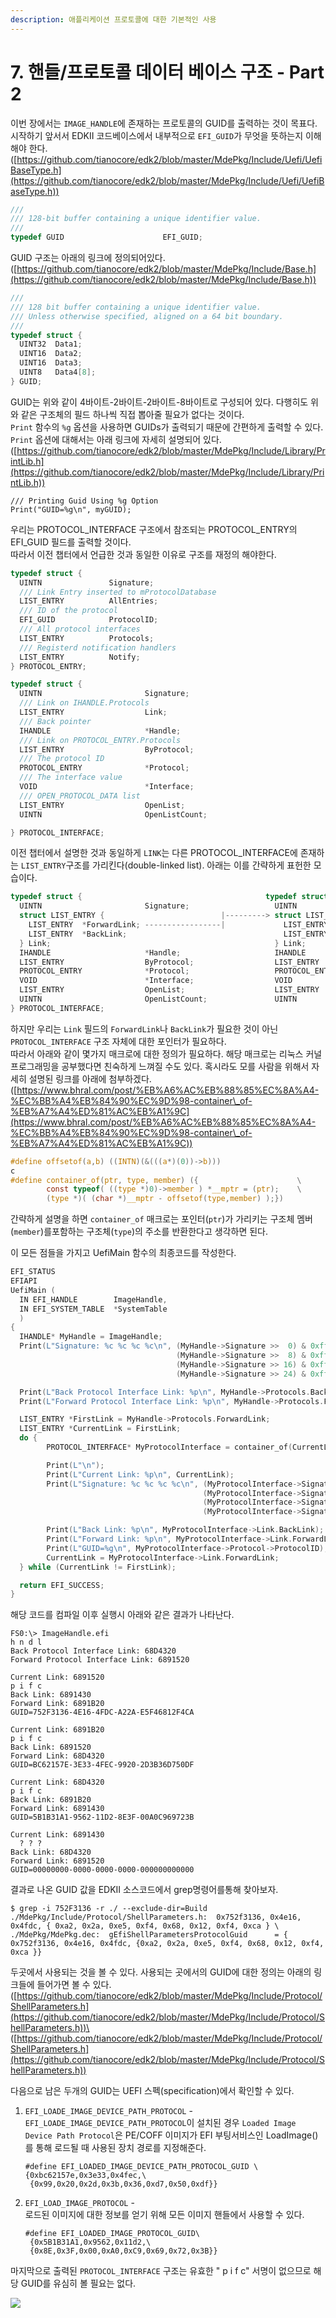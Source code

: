 ```yaml
---
description: 애플리케이션 프로토콜에 대한 기본적인 사용
---
```


# 7. 핸들/프로토콜 데이터 베이스 구조 - Part 2

이번 장에서는 `IMAGE_HANDLE`에 존재하는 프로토콜의 GUID를 출력하는 것이 목표다.\
시작하기 앞서서 EDKII 코드베이스에서 내부적으로 `EFI_GUID`가 무엇을 뜻하는지 이해해야 한다.\
([https://github.com/tianocore/edk2/blob/master/MdePkg/Include/Uefi/UefiBaseType.h](https://github.com/tianocore/edk2/blob/master/MdePkg/Include/Uefi/UefiBaseType.h))

```c
///
/// 128-bit buffer containing a unique identifier value.
///
typedef GUID                      EFI_GUID;
```

GUID 구조는 아래의 링크에 정의되어있다.\
([https://github.com/tianocore/edk2/blob/master/MdePkg/Include/Base.h](https://github.com/tianocore/edk2/blob/master/MdePkg/Include/Base.h))

```c
///
/// 128 bit buffer containing a unique identifier value.
/// Unless otherwise specified, aligned on a 64 bit boundary.
///
typedef struct {
  UINT32  Data1;
  UINT16  Data2;
  UINT16  Data3;
  UINT8   Data4[8];
} GUID;
```

GUID는 위와 같이 4바이트-2바이트-2바이트-8바이트로 구성되어 있다. 다행히도 위와 같은 구조체의 필드 하나씩 직접 뽑아줄 필요가 없다는 것이다.\
`Print` 함수의 `%g` 옵션을 사용하면 GUIDs가 출력되기 때문에 간편하게 출력할 수 있다.\
`Print` 옵션에 대해서는 아래 링크에 자세히 설명되어 있다.\
([https://github.com/tianocore/edk2/blob/master/MdePkg/Include/Library/PrintLib.h](https://github.com/tianocore/edk2/blob/master/MdePkg/Include/Library/PrintLib.h))

```
/// Printing Guid Using %g Option
Print("GUID=%g\n", myGUID);
```

우리는 PROTOCOL\_INTERFACE 구조에서 참조되는 PROTOCOL\_ENTRY의 EFI\_GUID 필드를 출력할 것이다.\
따라서 이전 챕터에서 언급한 것과 동일한 이유로 구조를 재정의 해야한다.

```c
typedef struct {
  UINTN               Signature;
  /// Link Entry inserted to mProtocolDatabase
  LIST_ENTRY          AllEntries;
  /// ID of the protocol
  EFI_GUID            ProtocolID;
  /// All protocol interfaces
  LIST_ENTRY          Protocols;
  /// Registerd notification handlers
  LIST_ENTRY          Notify;
} PROTOCOL_ENTRY;

typedef struct {
  UINTN                       Signature;
  /// Link on IHANDLE.Protocols
  LIST_ENTRY                  Link;
  /// Back pointer
  IHANDLE                     *Handle;
  /// Link on PROTOCOL_ENTRY.Protocols
  LIST_ENTRY                  ByProtocol;
  /// The protocol ID
  PROTOCOL_ENTRY              *Protocol;
  /// The interface value
  VOID                        *Interface;
  /// OPEN_PROTOCOL_DATA list
  LIST_ENTRY                  OpenList;
  UINTN                       OpenListCount;

} PROTOCOL_INTERFACE;
```

이전 챕터에서 설명한 것과 동일하게 `LINK`는 다른 PROTOCOL\_INTERFACE에 존재하는 `LIST_ENTRY`구조를 가리킨다(double-linked list). 아래는 이를 간략하게 표헌한 모습이다.

```c
typedef struct {                                         typedef struct {
  UINTN                       Signature;                   UINTN                       Signature;
  struct LIST_ENTRY {                          |---------> struct LIST_ENTRY {
    LIST_ENTRY  *ForwardLink; -----------------|             LIST_ENTRY  *ForwardLink;
    LIST_ENTRY  *BackLink;                                   LIST_ENTRY  *BackLink;
  } Link;                                                  } Link;
  IHANDLE                     *Handle;                     IHANDLE                     *Handle;
  LIST_ENTRY                  ByProtocol;                  LIST_ENTRY                  ByProtocol;
  PROTOCOL_ENTRY              *Protocol;                   PROTOCOL_ENTRY              *Protocol;
  VOID                        *Interface;                  VOID                        *Interface;
  LIST_ENTRY                  OpenList;                    LIST_ENTRY                  OpenList;
  UINTN                       OpenListCount;               UINTN                       OpenListCount;
} PROTOCOL_INTERFACE;   
```

하지만 우리는 `Link` 필드의 `ForwardLink`나 `BackLink`가 필요한 것이 아닌 `PROTOCOL_INTERFACE` 구조 자체에 대한 포인터가 필요하다.\
따라서 아래와 같이 몇가지 매크로에 대한 정의가 필요하다. 해당 매크로는 리눅스 커널 프로그래밍을 공부했다면 친숙하게 느껴질 수도 있다. 혹시라도 모를 사람을 위해서 자세히 설명된 링크를 아래에 첨부하겠다.\
([https://www.bhral.com/post/%EB%A6%AC%EB%88%85%EC%8A%A4-%EC%BB%A4%EB%84%90%EC%9D%98-container\_of-%EB%A7%A4%ED%81%AC%EB%A1%9C](https://www.bhral.com/post/%EB%A6%AC%EB%88%85%EC%8A%A4-%EC%BB%A4%EB%84%90%EC%9D%98-container\_of-%EB%A7%A4%ED%81%AC%EB%A1%9C))

```c
#define offsetof(a,b) ((INTN)(&(((a*)(0))->b)))
c
#define container_of(ptr, type, member) ({                      \
        const typeof( ((type *)0)->member ) *__mptr = (ptr);    \
        (type *)( (char *)__mptr - offsetof(type,member) );})
```

간략하게 설명을 하면 `container_of` 매크로는 포인터(`ptr`)가 가리키는 구조체 멤버(`member`)를포함하는 구조체(`type`)의 주소를 반환한다고 생각하면 된다.

이 모든 점들을 가지고 UefiMain 함수의 최종코드를 작성한다.

```c
EFI_STATUS
EFIAPI
UefiMain (
  IN EFI_HANDLE        ImageHandle,
  IN EFI_SYSTEM_TABLE  *SystemTable
  )
{
  IHANDLE* MyHandle = ImageHandle;
  Print(L"Signature: %c %c %c %c\n", (MyHandle->Signature >>  0) & 0xff,
                                     (MyHandle->Signature >>  8) & 0xff,
                                     (MyHandle->Signature >> 16) & 0xff,
                                     (MyHandle->Signature >> 24) & 0xff);

  Print(L"Back Protocol Interface Link: %p\n", MyHandle->Protocols.BackLink);
  Print(L"Forward Protocol Interface Link: %p\n", MyHandle->Protocols.ForwardLink);

  LIST_ENTRY *FirstLink = MyHandle->Protocols.ForwardLink;
  LIST_ENTRY *CurrentLink = FirstLink;
  do {
        PROTOCOL_INTERFACE* MyProtocolInterface = container_of(CurrentLink, PROTOCOL_INTERFACE, Link);

        Print(L"\n");
        Print(L"Current Link: %p\n", CurrentLink);
        Print(L"Signature: %c %c %c %c\n", (MyProtocolInterface->Signature >>  0) & 0xff,
                                           (MyProtocolInterface->Signature >>  8) & 0xff,
                                           (MyProtocolInterface->Signature >> 16) & 0xff,
                                           (MyProtocolInterface->Signature >> 24) & 0xff);

        Print(L"Back Link: %p\n", MyProtocolInterface->Link.BackLink);
        Print(L"Forward Link: %p\n", MyProtocolInterface->Link.ForwardLink);
        Print(L"GUID=%g\n", MyProtocolInterface->Protocol->ProtocolID);
        CurrentLink = MyProtocolInterface->Link.ForwardLink;
  } while (CurrentLink != FirstLink);

  return EFI_SUCCESS;
}
```

해당 코드를 컴파일 이후 실행시 아래와 같은 결과가 나타난다.

```
FS0:\> ImageHandle.efi
h n d l
Back Protocol Interface Link: 68D4320
Forward Protocol Interface Link: 6891520

Current Link: 6891520
p i f c
Back Link: 6891430
Forward Link: 6891B20
GUID=752F3136-4E16-4FDC-A22A-E5F46812F4CA

Current Link: 6891B20
p i f c
Back Link: 6891520
Forward Link: 68D4320
GUID=BC62157E-3E33-4FEC-9920-2D3B36D750DF

Current Link: 68D4320
p i f c
Back Link: 6891B20
Forward Link: 6891430
GUID=5B1B31A1-9562-11D2-8E3F-00A0C969723B

Current Link: 6891430
  ? ? ?
Back Link: 68D4320
Forward Link: 6891520
GUID=00000000-0000-0000-0000-000000000000
```

결과로 나온 GUID 값을 EDKII 소스코드에서 grep명령어를통해 찾아보자.

```
$ grep -i 752F3136 -r ./ --exclude-dir=Build
./MdePkg/Include/Protocol/ShellParameters.h:  0x752f3136, 0x4e16, 0x4fdc, { 0xa2, 0x2a, 0xe5, 0xf4, 0x68, 0x12, 0xf4, 0xca } \
./MdePkg/MdePkg.dec:  gEfiShellParametersProtocolGuid      = { 0x752f3136, 0x4e16, 0x4fdc, {0xa2, 0x2a, 0xe5, 0xf4, 0x68, 0x12, 0xf4, 0xca }}
```

두곳에서 사용되는 것을 볼 수 있다. 사용되는 곳에서의 GUID에 대한 정의는 아래의 링크들에 들어가면 볼 수 있다.\
([https://github.com/tianocore/edk2/blob/master/MdePkg/Include/Protocol/ShellParameters.h](https://github.com/tianocore/edk2/blob/master/MdePkg/Include/Protocol/ShellParameters.h))\
([https://github.com/tianocore/edk2/blob/master/MdePkg/Include/Protocol/ShellParameters.h](https://github.com/tianocore/edk2/blob/master/MdePkg/Include/Protocol/ShellParameters.h))

다음으로 남은 두개의 GUID는 UEFI 스펙(specification)에서 확인할 수 있다.

1.  `EFI_LOADE_IMAGE_DEVICE_PATH_PROTOCOL` -\
    `EFI_LOADE_IMAGE_DEVICE_PATH_PROTOCOL`이 설치된 경우 `Loaded Image Device Path Protocol`은 PE/COFF 이미지가 EFI 부팅서비스인 LoadImage()를 통해 로드될 때 사용된 장치 경로를 지정해준다.

    ```
    #define EFI_LOADED_IMAGE_DEVICE_PATH_PROTOCOL_GUID \
    {0xbc62157e,0x3e33,0x4fec,\
     {0x99,0x20,0x2d,0x3b,0x36,0xd7,0x50,0xdf}}
    ```
2.  `EFI_LOAD_IMAGE_PROTOCOL` -\
    로드된 이미지에 대한 정보를 얻기 위해 모든 이미지 핸들에서 사용할 수 있다.

    ```
    #define EFI_LOADED_IMAGE_PROTOCOL_GUID\
     {0x5B1B31A1,0x9562,0x11d2,\
     {0x8E,0x3F,0x00,0xA0,0xC9,0x69,0x72,0x3B}}
    ```

마지막으로 출력된 `PROTOCOL_INTERFACE` 구조는 유효한 " p i f c" 서명이 없으므로 해당 GUID를 유심히 볼 필요는 없다.

![](<../../.gitbook/assets/image (5) (1) (1).png>)
